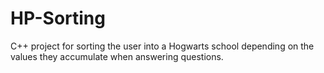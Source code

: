 # HP-Sorting

C++ project for sorting the user into a Hogwarts school depending on the values they accumulate when answering questions.
